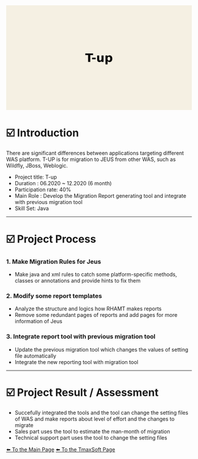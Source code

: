 ![tup_image.png](T-UP/tup_image.png)

# ☑️ Introduction

There are significant differences between applications targeting different WAS platform. T-UP is for migration to JEUS from other WAS, such as Wildfly, JBoss, Weblogic. 

- Project title: T-up
- Duration : 06.2020 ~ 12.2020 (6 month)
- Participation rate: 40%
- Main Role : Develop the Migration Report generating tool and integrate with previous migration tool
- Skill Set: Java

---

# ☑️ Project Process

### 1. Make Migration Rules for Jeus

- Make java and xml rules to catch some platform-specific methods, classes or annotations and provide hints to fix them

### 2. Modify some report templates

- Analyze the structure and logics how RHAMT makes reports
- Remove some redundant pages of reports and add pages for more information of Jeus

### 3. Integrate report tool with previous migration tool

- Update the previous migration tool which changes the values of setting file automatically
- Integrate the new reporting tool with migration tool

---

# ☑️ Project Result / Assessment

- Succefully integrated the tools and the tool can change the setting files of WAS and make reports about level of effort and the changes to migrate
- Sales part uses the tool to estimate the man-month of migration
- Technical support part uses the tool to change the setting files

[⬅️ To the Main Page](../../README.md)
[⬅️ To the TmaxSoft Page](../TmaxSoft.md)